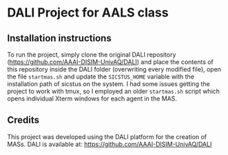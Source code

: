 # DALI Project for AALS class
## Installation instructions
To run the project, simply clone the original DALI repository (https://github.com/AAAI-DISIM-UnivAQ/DALI) and place the contents of this repository inside the DALI folder (overwriting every modified file), open the file `startmas.sh` and update the `SICSTUS_HOME` variable with the installation path of sicstus on the system.
I had some issues getting the project to work with tmux, so I employed an older `startmas.sh` script which opens individual Xterm windows for each agent in the MAS.

## Credits
This project was developed using the DALI platform for the creation of MASs.
DALI is available at: https://github.com/AAAI-DISIM-UnivAQ/DALI
